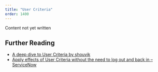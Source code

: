 ```yaml
---
title: "User Criteria"
order: 1400
---
```

Content not yet written
<!-- TODO: FILL THIS OUT-->

## Further Reading

- [A deep dive to User Criteria by shouvik](https://www.servicenow.com/community/now-platform-blog/a-deep-dive-to-user-criteria/ba-p/2281285)
- [Apply effects of User Criteria without the need to log out and back in – ServiceNow](https://servicenowthink.wordpress.com/2019/04/07/apply-effects-of-user-criteria-without-the-need-to-log-out-and-back-in-servicenow/)